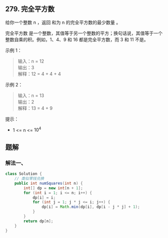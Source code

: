 ## 279. 完全平方数

给你一个整数 n ，返回 和为 n 的完全平方数的最少数量 。

完全平方数 是一个整数，其值等于另一个整数的平方；换句话说，其值等于一个整数自乘的积。例如，1、4、9 和 16 都是完全平方数，而 3 和 11 不是。

 

示例 1：

>输入：n = 12  
>输出：3   
>解释：12 = 4 + 4 + 4  


示例 2：

>输入：n = 13  
>输出：2  
>解释：13 = 4 + 9  
 
提示：

- 1 <= n <= $10^4$


## 题解

### 解法一、

```java
class Solution {
    // 类似零钱兑换
    public int numSquares(int n) {
        int[] dp = new int[n + 1];
        for (int i = 1; i <= n; i++) {
            dp[i] = i;
            for (int j = 1; j * j <= i; j++) {
                dp[i] = Math.min(dp[i], dp[i - j * j] + 1);
            }
        }
        return dp[n];
    }
}
```
